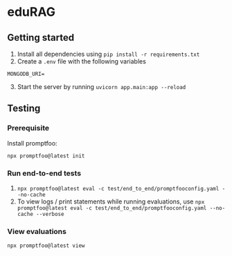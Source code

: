 # eduRAG

## Getting started

1. Install all dependencies using `pip install -r requirements.txt`
2. Create a `.env` file with the following variables
```shell
MONGODB_URI=
```
3. Start the server by running `uvicorn app.main:app --reload`

## Testing

### Prerequisite
Install promptfoo:
```shell
npx promptfoo@latest init
```

### Run end-to-end tests

1. `npx promptfoo@latest eval -c test/end_to_end/promptfooconfig.yaml --no-cache`
2. To view logs / print statements while running evaluations, use `npx promptfoo@latest eval -c test/end_to_end/promptfooconfig.yaml --no-cache --verbose`

### View evaluations
```shell
npx promptfoo@latest view
```